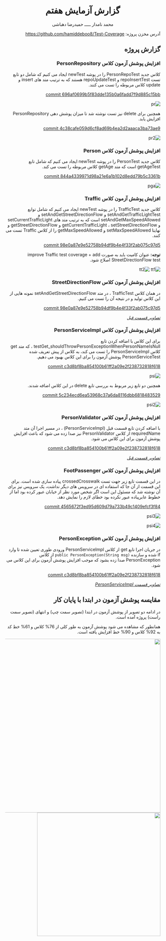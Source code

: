 <div align='center'>

# گزارش آزمایش هفتم

محمد نامدار  ـــــ  حمیدرضا دهباشی
</div>

<div dir='rtl' align='right'>

آدرس مخزن پروژه: https://github.com/hamiddeboo8/Test-Coverage


## گزارش پروژه

### افزایش پوشش آزمون کلاس PersonRepository

کلاس جدید PersonRepoTest
 را در پوشه newTest
ایجاد می کنیم که شامل دو تابع تست repoInsertTest و repoUpdateTest
هستند که به ترتیب متد های insert و update کلاس مربوطه را تست می کنند.

[commit 696af0699b5f83dde135b0a6fadd7f9d885c15bb](https://github.com/hamiddeboo8/Test-Coverage/commit/696af0699b5f83dde135b0a6fadd7f9d885c15bb)

![pr](./images/testRepo.PNG)

همچنین برای delete نیز تست نوشته شد تا میزان پوشش دهی PersonRepository افزایش یابد.

[commit 4c38cafe059d6cf8ad69b4ea2d2aaaca3ba73ae9](https://github.com/hamiddeboo8/Test-Coverage/commit/4c38cafe059d6cf8ad69b4ea2d2aaaca3ba73ae9)

![pr2](./images/t2.PNG)

### افزایش پوشش آزمون کلاس Person

کلاس جدید PersonTest
 را در پوشه newTest
ایجاد می کنیم که شامل تابع getAgeTest
است که متد getAge کلاس مربوطه را تست می کند.


[commit 844a4339971d98a21e6a1b102d8edd79b5c3361b](https://github.com/hamiddeboo8/Test-Coverage/commit/844a4339971d98a21e6a1b102d8edd79b5c3361b)

![pga](./images/testPerson.PNG)

### افزایش پوشش آزمون کلاس Traffic

کلاس جدید TrafficTest
را در پوشه newTest
ایجاد می کنیم که شامل توابع setAndGetTrafficLightTest و setAndGetStreetDirectionFlow و setAndGetMaxSpeedAllowed
است که به ترتیب متد های setCurrentTrafficLight و getCurrentTrafficLight
،
setStreetDirectionFlow و getStreetDirectionFlow
و نهایتا setMaxSpeedAllowed و getMaxSpeedAllowed را از کلاس Traffic
تست می کنند.

[commit 98e0a87e9e52758b94df9b4e4f33f2ab075c97d5](https://github.com/hamiddeboo8/Test-Coverage/commit/98e0a87e9e52758b94df9b4e4f33f2ab075c97d5)

<b> توجه: </b>
عنوان کامیت باید به صورت 
improve Traffic test coverage + add StreetDirectionFlow test
اصلاح شود.

![tt1](./images/testT&TL1.PNG)
![tt2](./images/testT&TL2.PNG)


### افزایش پوشش آزمون کلاس StreetDirectionFlow

در همان کلاس TrafficTest
، در متد setAndGetStreetDirectionFlow
نمونه هایی از این کلاس تولید و در نتیجه آن را تست می کنیم.

[commit 98e0a87e9e52758b94df9b4e4f33f2ab075c97d5](https://github.com/hamiddeboo8/Test-Coverage/commit/98e0a87e9e52758b94df9b4e4f33f2ab075c97d5)

<i><u>
تصاویر قسمت قبل
</u></i>

### افزایش پوشش آزمون کلاس PersonServiceImpl

برای این کلاس با اضافه کردن تابع
testGet_shouldThrowPersonExceptionWhenPersonNameIsNull
، که متد get کلاس PersonServiceImpl را تست می کند،
به کلاس از پیش تعریف شده PersonServiceTest
پوشش آزمون را برای این کلاس بهبود می دهیم.

[commit c3d8bf8ba854100b61ff2a09e2f238732818f618](https://github.com/hamiddeboo8/Test-Coverage/commit/c3d8bf8ba854100b61ff2a09e2f238732818f618)

![psi](./images/personE&ps.PNG)

همچنین دو تابع زیر مربوط به بررسی تابع delete در این کلاس اضافه شدند.

[commit 5c234ecd6ea53968c37a6da8116dbb6818483529](https://github.com/hamiddeboo8/Test-Coverage/commit/5c234ecd6ea53968c37a6da8116dbb6818483529)

![psi2](./images/t1.PNG)

### افزایش پوشش آزمون کلاس PersonValidator

با اضافه کردن تابع قسمت قبل (PersonServiceImpl)
، در مسیر اجرا آن متد requiredName از کلاس PersonValidator 
نیز صدا زده می شود که باعث افزایش پوشش آزمون برای این کلاس می شود.

[commit c3d8bf8ba854100b61ff2a09e2f238732818f618](https://github.com/hamiddeboo8/Test-Coverage/commit/c3d8bf8ba854100b61ff2a09e2f238732818f618)

<i><u>
تصاویر قسمت قبل
</u></i>
### افزایش پوشش آزمون کلاس FootPassenger

در این قسمت تابع زیر جهت تست crossedCrosswalk پیاده سازی شده است. برای این قسمت از آن جا که استفاده ای در سرویس های دیگر نداشت، یک سرویس نیز برای آن نوشته شد که مسئول این است اگر شخص مورد نظر از خیابان عبور کرده بود اما از خطوط عابرپیاده عبور نکرده بود خطای لازم را نمایش دهد.

[commit 4565672f3ed95d609d79a733b49c1409efcf3f84](https://github.com/hamiddeboo8/Test-Coverage/commit/4565672f3ed95d609d79a733b49c1409efcf3f84)

![psi3](./images/t3.PNG)

![psi4](./images/t4.PNG)


### افزایش پوشش آزمون کلاس PersonException

در جریان اجرا تابع get از کلاس PersonServiceImpl
ورودی طوری تعیین شده تا وارد if شده
و سازنده
`public PersonException(String msg)`
از کلاس PersonException صدا زده بشود
که موجب افزایش پوشش آزمون برای این کلاس می شود.

[commit c3d8bf8ba854100b61ff2a09e2f238732818f618](https://github.com/hamiddeboo8/Test-Coverage/commit/c3d8bf8ba854100b61ff2a09e2f238732818f618)

<i><u>
تصاویر قسمت PersonServiceImpl
</u></i>


## مقایسه پوشش آزمون در ابتدا با پایان کار

در ادامه دو تصویر از پوشش آزمون در ابتدا (تصویر سمت چپ) و
 انتهای (تصویر سمت راست) 
پروژه آمده است. 

همانطور که مشاهده می شود پوشش آزمون به طور کلی از 76% کلاس و 61% خط کد به 92% کلاس و 90% خط افزایش یافته است.


<img src="./images/pre4.PNG" width="563"/> <img src="./images/post.PNG" width="400"/>

</div>